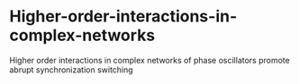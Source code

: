 # Higher-order-interactions-in-complex-networks
Higher order interactions in complex networks of phase oscillators promote abrupt synchronization switching
